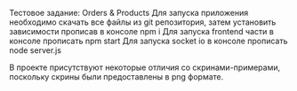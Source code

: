 Тестовое задание: Orders & Products 
Для запуска приложения необходимо скачать все файлы из git репозитория, затем установить зависимости прописав в консоле npm i
Для запуска frontend части в консоле прописать npm start 
Для запуска socket io в консоле прописать node server.js

В проекте присутствуют некоторые отличия со скринами-примерами, поскольку скрины были предоставлены в png формате.
